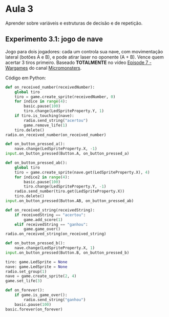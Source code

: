 # Aula 3

Aprender sobre variáveis e estruturas de decisão e de repetição.

## Experimento 3.1: jogo de nave

Jogo para dois jogadores: cada um controla sua nave, com movimentação lateral (botões A e B), e pode atirar laser no oponente (A + B). Vence quem acertar 3 tiros primeiro. Baseado **TOTALMENTE** no vídeo [Episode 7 - Wargames](https://www.youtube.com/watch?v=l7LTg15KPgE) do canal [Micromonsters](https://www.youtube.com/@MicroMonsters).

Código em Python:

```python
def on_received_number(receivedNumber):
    global tiro
    tiro = game.create_sprite(receivedNumber, 0)
    for índice in range(4):
        basic.pause(100)
        tiro.change(LedSpriteProperty.Y, 1)
    if tiro.is_touching(nave):
        radio.send_string("acertou")
        game.remove_life(1)
    tiro.delete()
radio.on_received_number(on_received_number)

def on_button_pressed_a():
    nave.change(LedSpriteProperty.X, -1)
input.on_button_pressed(Button.A, on_button_pressed_a)

def on_button_pressed_ab():
    global tiro
    tiro = game.create_sprite(nave.get(LedSpriteProperty.X), 4)
    for índice2 in range(4):
        basic.pause(100)
        tiro.change(LedSpriteProperty.Y, -1)
    radio.send_number(tiro.get(LedSpriteProperty.X))
    tiro.delete()
input.on_button_pressed(Button.AB, on_button_pressed_ab)

def on_received_string(receivedString):
    if receivedString == "acertou":
        game.add_score(1)
    elif receivedString == "ganhou":
        game.game_over()
radio.on_received_string(on_received_string)

def on_button_pressed_b():
    nave.change(LedSpriteProperty.X, 1)
input.on_button_pressed(Button.B, on_button_pressed_b)

tiro: game.LedSprite = None
nave: game.LedSprite = None
radio.set_group(1)
nave = game.create_sprite(2, 4)
game.set_life(3)

def on_forever():
    if game.is_game_over():
        radio.send_string("ganhou")
    basic.pause(100)
basic.forever(on_forever)
```
